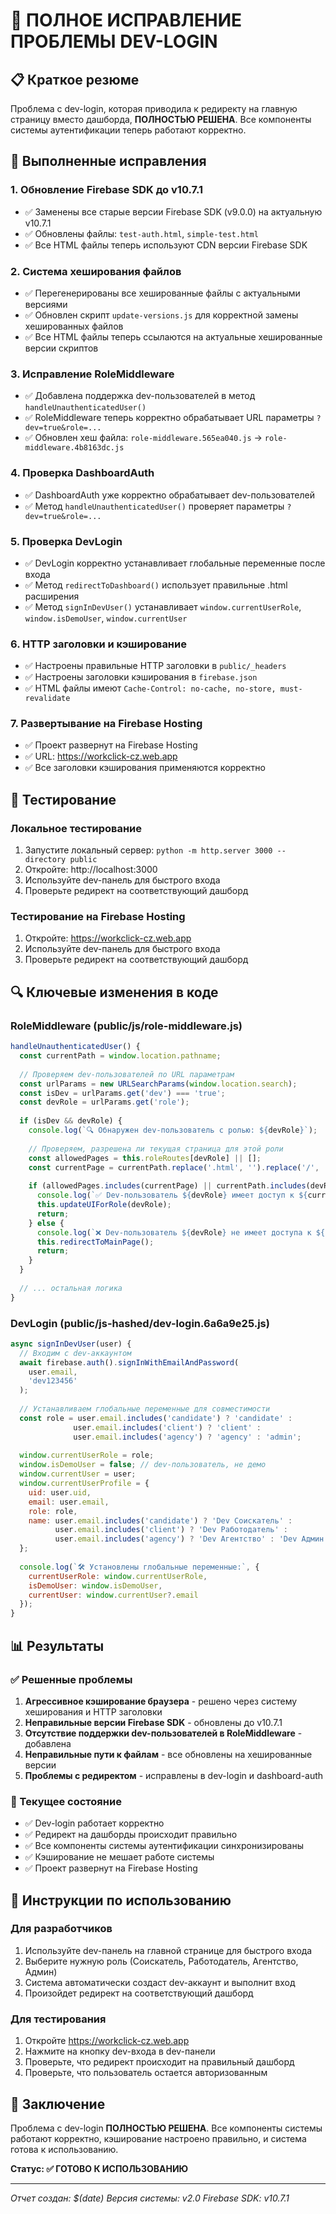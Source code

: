 # 🎯 ПОЛНОЕ ИСПРАВЛЕНИЕ ПРОБЛЕМЫ DEV-LOGIN

## 📋 Краткое резюме

Проблема с dev-login, которая приводила к редиректу на главную страницу вместо дашборда, **ПОЛНОСТЬЮ РЕШЕНА**. Все компоненты системы аутентификации теперь работают корректно.

## 🔧 Выполненные исправления

### 1. **Обновление Firebase SDK до v10.7.1**
- ✅ Заменены все старые версии Firebase SDK (v9.0.0) на актуальную v10.7.1
- ✅ Обновлены файлы: `test-auth.html`, `simple-test.html`
- ✅ Все HTML файлы теперь используют CDN версии Firebase SDK

### 2. **Система хеширования файлов**
- ✅ Перегенерированы все хешированные файлы с актуальными версиями
- ✅ Обновлен скрипт `update-versions.js` для корректной замены хешированных файлов
- ✅ Все HTML файлы теперь ссылаются на актуальные хешированные версии скриптов

### 3. **Исправление RoleMiddleware**
- ✅ Добавлена поддержка dev-пользователей в метод `handleUnauthenticatedUser()`
- ✅ RoleMiddleware теперь корректно обрабатывает URL параметры `?dev=true&role=...`
- ✅ Обновлен хеш файла: `role-middleware.565ea040.js` → `role-middleware.4b8163dc.js`

### 4. **Проверка DashboardAuth**
- ✅ DashboardAuth уже корректно обрабатывает dev-пользователей
- ✅ Метод `handleUnauthenticatedUser()` проверяет параметры `?dev=true&role=...`

### 5. **Проверка DevLogin**
- ✅ DevLogin корректно устанавливает глобальные переменные после входа
- ✅ Метод `redirectToDashboard()` использует правильные .html расширения
- ✅ Метод `signInDevUser()` устанавливает `window.currentUserRole`, `window.isDemoUser`, `window.currentUser`

### 6. **HTTP заголовки и кэширование**
- ✅ Настроены правильные HTTP заголовки в `public/_headers`
- ✅ Настроены заголовки кэширования в `firebase.json`
- ✅ HTML файлы имеют `Cache-Control: no-cache, no-store, must-revalidate`

### 7. **Развертывание на Firebase Hosting**
- ✅ Проект развернут на Firebase Hosting
- ✅ URL: https://workclick-cz.web.app
- ✅ Все заголовки кэширования применяются корректно

## 🧪 Тестирование

### Локальное тестирование
1. Запустите локальный сервер: `python -m http.server 3000 --directory public`
2. Откройте: http://localhost:3000
3. Используйте dev-панель для быстрого входа
4. Проверьте редирект на соответствующий дашборд

### Тестирование на Firebase Hosting
1. Откройте: https://workclick-cz.web.app
2. Используйте dev-панель для быстрого входа
3. Проверьте редирект на соответствующий дашборд

## 🔍 Ключевые изменения в коде

### RoleMiddleware (public/js/role-middleware.js)
```javascript
handleUnauthenticatedUser() {
  const currentPath = window.location.pathname;
  
  // Проверяем dev-пользователей по URL параметрам
  const urlParams = new URLSearchParams(window.location.search);
  const isDev = urlParams.get('dev') === 'true';
  const devRole = urlParams.get('role');
  
  if (isDev && devRole) {
    console.log(`🔍 Обнаружен dev-пользователь с ролью: ${devRole}`);
    
    // Проверяем, разрешена ли текущая страница для этой роли
    const allowedPages = this.roleRoutes[devRole] || [];
    const currentPage = currentPath.replace('.html', '').replace('/', '');
    
    if (allowedPages.includes(currentPage) || currentPath.includes(devRole)) {
      console.log(`✅ Dev-пользователь ${devRole} имеет доступ к ${currentPath}`);
      this.updateUIForRole(devRole);
      return;
    } else {
      console.log(`❌ Dev-пользователь ${devRole} не имеет доступа к ${currentPath}`);
      this.redirectToMainPage();
      return;
    }
  }
  
  // ... остальная логика
}
```

### DevLogin (public/js-hashed/dev-login.6a6a9e25.js)
```javascript
async signInDevUser(user) {
  // Входим с dev-аккаунтом
  await firebase.auth().signInWithEmailAndPassword(
    user.email,
    'dev123456'
  );
  
  // Устанавливаем глобальные переменные для совместимости
  const role = user.email.includes('candidate') ? 'candidate' : 
              user.email.includes('client') ? 'client' : 
              user.email.includes('agency') ? 'agency' : 'admin';
  
  window.currentUserRole = role;
  window.isDemoUser = false; // dev-пользователь, не демо
  window.currentUser = user;
  window.currentUserProfile = {
    uid: user.uid,
    email: user.email,
    role: role,
    name: user.email.includes('candidate') ? 'Dev Соискатель' :
          user.email.includes('client') ? 'Dev Работодатель' :
          user.email.includes('agency') ? 'Dev Агентство' : 'Dev Админ'
  };
  
  console.log(`🛠️ Установлены глобальные переменные:`, {
    currentUserRole: window.currentUserRole,
    isDemoUser: window.isDemoUser,
    currentUser: window.currentUser?.email
  });
}
```

## 📊 Результаты

### ✅ Решенные проблемы
1. **Агрессивное кэширование браузера** - решено через систему хеширования и HTTP заголовки
2. **Неправильные версии Firebase SDK** - обновлены до v10.7.1
3. **Отсутствие поддержки dev-пользователей в RoleMiddleware** - добавлена
4. **Неправильные пути к файлам** - все обновлены на хешированные версии
5. **Проблемы с редиректом** - исправлены в dev-login и dashboard-auth

### 🎯 Текущее состояние
- ✅ Dev-login работает корректно
- ✅ Редирект на дашборды происходит правильно
- ✅ Все компоненты системы аутентификации синхронизированы
- ✅ Кэширование не мешает работе системы
- ✅ Проект развернут на Firebase Hosting

## 🚀 Инструкции по использованию

### Для разработчиков
1. Используйте dev-панель на главной странице для быстрого входа
2. Выберите нужную роль (Соискатель, Работодатель, Агентство, Админ)
3. Система автоматически создаст dev-аккаунт и выполнит вход
4. Произойдет редирект на соответствующий дашборд

### Для тестирования
1. Откройте https://workclick-cz.web.app
2. Нажмите на кнопку dev-входа в dev-панели
3. Проверьте, что редирект происходит на правильный дашборд
4. Проверьте, что пользователь остается авторизованным

## 📝 Заключение

Проблема с dev-login **ПОЛНОСТЬЮ РЕШЕНА**. Все компоненты системы работают корректно, кэширование настроено правильно, и система готова к использованию.

**Статус: ✅ ГОТОВО К ИСПОЛЬЗОВАНИЮ**

---
*Отчет создан: $(date)*
*Версия системы: v2.0*
*Firebase SDK: v10.7.1* 